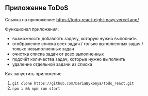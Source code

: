 ## Приложение ToDoS

Ссылка на приложение: https://todo-react-eight-navy.vercel.app/

Функционал приложения:
- возможность добавлять задачу, которую нужно выполнить
- отображение списка всех задач / только выполненных задач / только невыполненных задач
-  очистка списка задач от всех выполненных
- подсчёт количества задач, которые нужно выполнить
- удаление отдельной задачи из списка

Как запустить приложение
1. ```git clone https://github.com/DariaBykonya/todo_react.git```
2. ```npm i && npm run start```
